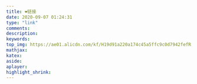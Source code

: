 ```yaml
---
title: ❤链接
date: 2020-09-07 01:24:31
type: "link"
comments:
description:
keywords:
top_img: https://ae01.alicdn.com/kf/H19d91a220a174c45a5ffc9c0d7942fefR.jpg
mathjax:
katex:
aside:
aplayer:
highlight_shrink:
---
```

